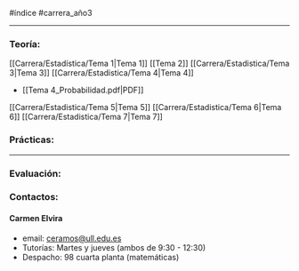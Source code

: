#índice #carrera_año3 
___
### Teoría:
[[Carrera/Estadística/Tema 1|Tema 1]]
[[Tema 2]]
[[Carrera/Estadistica/Tema 3|Tema 3]]
[[Carrera/Estadistica/Tema 4|Tema 4]]
+ [[Tema 4_Probabilidad.pdf|PDF]]

[[Carrera/Estadistica/Tema 5|Tema 5]]
[[Carrera/Estadistica/Tema 6|Tema 6]]
[[Carrera/Estadistica/Tema 7|Tema 7]]


### Prácticas:
___
### Evaluación:

### Contactos:
#### Carmen Elvira
+ email: ceramos@ull.edu.es
+ Tutorías: Martes y jueves (ambos de 9:30 - 12:30)
+ Despacho: 98 cuarta planta (matemáticas)
